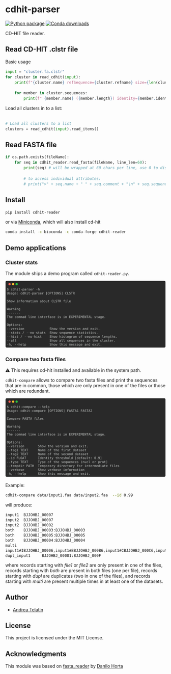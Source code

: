 # cdhit-parser

[![Python package](https://github.com/telatin/cdhit-parser/actions/workflows/python-package.yml/badge.svg)](https://github.com/telatin/cdhit-parser/actions/workflows/python-package.yml)
[![Conda downloads](https://img.shields.io/conda/dn/bioconda/cdhit-reader)](https://anaconda.org/bioconda/cdhit-reader)

CD-HIT file reader.

## Read CD-HIT .clstr file

Basic usage

```python
input = "cluster.fa.clstr"
for cluster in read_cdhit(input):
    print(f"{cluster.name} refSequence={cluster.refname} size={len(cluster)}")

    for member in cluster.sequences:
        print(f" {member.name} ({member.length}) identity={member.identity}% {'(Reference sequence)' if member.is_ref else ''}")
```

Load all clusters in to a list:

```python

# Load all clusters to a list
clusters = read_cdhit(input).read_items()
```

## Read FASTA file

```python
if os.path.exists(fileName):
    for seq in cdhit_reader.read_fasta(fileName, line_len=60):
        print(seq) # will be wrapped at 60 chars per line, use 0 to disable wrapping
        
        # to access individual attributes:
        # print(">" + seq.name + " " + seq.comment + "\n" + seq.sequence)
```

## Install

```bash
pip install cdhit-reader
```

or via [Miniconda](https://telatin.github.io/microbiome-bioinformatics/Install-Miniconda/), which will also install cd-hit
```bash
conda install -c bioconda -c conda-forge cdhit-reader
```

## Demo applications

### Cluster stats

The module ships a demo program called `cdhit-reader.py`.

![`cdhit-parser -h`](docs/chdit.svg)

### Compare two fasta files

:warning: This requires cd-hit installed and available in the system path.

`cdhit-compare` allows to compare two fasta files and print the sequences that are in common, those which are only
present in one of the files or those which are redundant.

![`cdhit-compare --help`](docs/compare.svg)

Example:

```bash
cdhit-compare data/input1.faa data/input2.faa  --id 0.99
```

will produce:

```text
input1  BJJOHBJ_00007
input2  BJJOHBJ_00007
input2  BJJOHBJ_00002
both    BJJOHBJ_00003:BJJOHBJ_00003
both    BJJOHBJ_00005:BJJOHBJ_00005
both    BJJOHBJ_00004:BJJOHBJ_00004
multi   input1#IBJJOHBJ_00006,input1#BBJJOHBJ_000B6,input1#CBJJOHBJ_000C6,input2#IBJJOHBJ_00006,input2#BBJJOHBJ_000B6,input2#CBJJOHBJ_000C6
dupl_input1     BJJOHBJ_00001:BJJOHBJ_000F
```

where records starting with _file1_ or _file2_ are only present in one of the files,
records starting with _both_ are present in both files (one per file),
records starting with _dupl_ are duplicates (two in one of the files),
and records starting with _multi_ are present multiple times in at least one of the datasets. 

## Author

* [Andrea Telatin](https://github.com/telatin)

## License

This project is licensed under the MIT License.

## Acknowledgments

This module was based on [fasta_reader](https://github.com/EBI-Metagenomics/fasta-reader-py)
by [Danilo Horta](https://github.com/horta)

